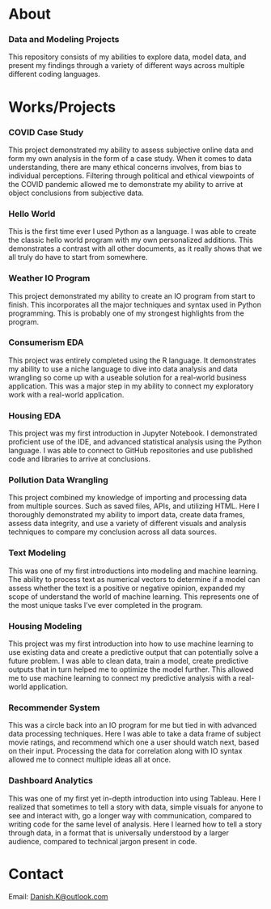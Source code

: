 # About
### Data and Modeling Projects
This repository consists of my abilities to explore data, model data, and present my findings through a variety of different ways across multiple different coding languages.

# Works/Projects
### COVID Case Study
This project demonstrated my ability to assess subjective online data and form my own analysis in the form of a case study. When it comes to data understanding, there are many ethical concerns involves, from bias to individual perceptions. Filtering through political and ethical viewpoints of the COVID pandemic allowed me to demonstrate my ability to arrive at object conclusions from subjective data.
### Hello World
This is the first time ever I used Python as a language. I was able to create the classic hello world program with my own personalized additions. This demonstrates a contrast with all other documents, as it really shows that we all truly do have to start from somewhere.
### Weather IO Program
This project demonstrated my ability to create an IO program from start to finish. This incorporates all the major techniques and syntax used in Python programming. This is probably one of my strongest highlights from the program.
### Consumerism EDA
This project was entirely completed using the R language. It demonstrates my ability to use a niche language to dive into data analysis and data wrangling so come up with a useable solution for a real-world business application. This was a major step in my ability to connect my exploratory work with a real-world application.
### Housing EDA
This project was my first introduction in Jupyter Notebook. I demonstrated proficient use of the IDE, and advanced statistical analysis using the Python language. I was able to connect to GitHub repositories and use published code and libraries to arrive at conclusions.
### Pollution Data Wrangling
This project combined my knowledge of importing and processing data from multiple sources. Such as saved files, APIs, and utilizing HTML. Here I thoroughly demonstrated my ability to import data, create data frames, assess data integrity, and use a variety of different visuals and analysis techniques to compare my conclusion across all data sources.
### Text Modeling
This was one of my first introductions into modeling and machine learning. The ability to process text as numerical vectors to determine if a model can assess whether the text is a positive or negative opinion, expanded my scope of understand the world of machine learning. This represents one of the most unique tasks I’ve ever completed in the program.
### Housing Modeling
This project was my first introduction into how to use machine learning to use existing data and create a predictive output that can potentially solve a future problem. I was able to clean data, train a model, create predictive outputs that in turn helped me to optimize the model further. This allowed me to use machine learning to connect my predictive analysis with a real-world application.
### Recommender System
This was a circle back into an IO program for me but tied in with advanced data processing techniques. Here I was able to take a data frame of subject movie ratings, and recommend which one a user should watch next, based on their input. Processing the data for correlation along with IO syntax allowed me to connect multiple ideas all at once.
### Dashboard Analytics
This was one of my first yet in-depth introduction into using Tableau. Here I realized that sometimes to tell a story with data, simple visuals for anyone to see and interact with, go a longer way with communication, compared to writing code for the same level of analysis. Here I learned how to tell a story through data, in a format that is universally understood by a larger audience, compared to technical jargon present in code.

# Contact
Email: Danish.K@outlook.com
